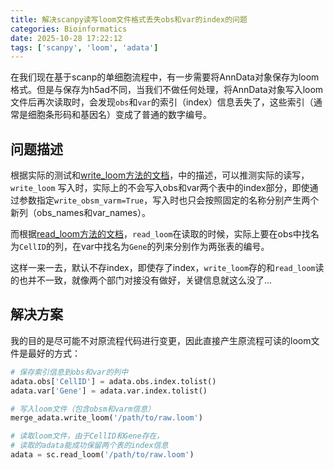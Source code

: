 ```yaml
---
title: 解决scanpy读写loom文件格式丢失obs和var的index的问题
categories: Bioinformatics
date: 2025-10-28 17:22:12
tags: ['scanpy', 'loom', 'adata']
---
```


在我们现在基于scanp的单细胞流程中，有一步需要将AnnData对象保存为loom格式。但是与保存为h5ad不同，当我们不做任何处理，将AnnData对象写入loom文件后再次读取时，会发现`obs`和`var`的索引（index）信息丢失了，这些索引（通常是细胞条形码和基因名）变成了普通的数字编号。

<!-- more -->

## 问题描述

根据实际的测试和[write_loom方法的文档](https://anndata.readthedocs.io/en/latest/generated/anndata.AnnData.write_loom.html)，中的描述，可以推测实际的读写，`write_loom` 写入时，实际上的不会写入obs和var两个表中的index部分，即使通过参数指定`write_obsm_varm=True`，写入时也只会按照固定的名称分别产生两个新列（obs_names和var_names）。

而根据[read_loom方法的文档](https://scanpy.readthedocs.io/en/stable/generated/scanpy.read_loom.html)，`read_loom`在读取的时候，实际上要在obs中找名为`CellID`的列，在var中找名为`Gene`的列来分别作为两张表的编号。

这样一来一去，默认不存index，即使存了index，`write_loom`存的和`read_loom`读的也并不一致，就像两个部门对接没有做好，关键信息就这么没了...

## 解决方案

我的目的是尽可能不对原流程代码进行变更，因此直接产生原流程可读的loom文件是最好的方式：

```python
# 保存索引信息到obs和var的列中
adata.obs['CellID'] = adata.obs.index.tolist()
adata.var['Gene'] = adata.var.index.tolist()

# 写入loom文件（包含obsm和varm信息）
merge_adata.write_loom('/path/to/raw.loom')

# 读取loom文件，由于CellID和Gene存在，
# 读取的adata能成功保留两个表的index信息
adata = sc.read_loom('/path/to/raw.loom')
```
